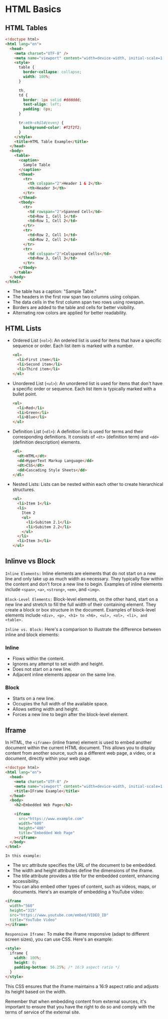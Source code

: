 # HTML Basics

## HTML Tables

```html
<!doctype html>
<html lang="en">
  <head>
    <meta charset="UTF-8" />
    <meta name="viewport" content="width=device-width, initial-scale=1.0" />
    <style>
      table {
        border-collapse: collapse;
        width: 100%;
      }

      th,
      td {
        border: 1px solid #dddddd;
        text-align: left;
        padding: 8px;
      }

      tr:nth-child(even) {
        background-color: #f2f2f2;
      }
    </style>
    <title>HTML Table Example</title>
  </head>
  <body>
    <table>
      <caption>
        Sample Table
      </caption>
      <thead>
        <tr>
          <th colspan="2">Header 1 & 2</th>
          <th>Header 3</th>
        </tr>
      </thead>
      <tbody>
        <tr>
          <td rowspan="2">Spanned Cell</td>
          <td>Row 1, Cell 1</td>
          <td>Row 1, Cell 2</td>
        </tr>
        <tr>
          <td>Row 2, Cell 1</td>
          <td>Row 2, Cell 2</td>
        </tr>
        <tr>
          <td colspan="2">Colspanned Cells</td>
          <td>Row 3, Cell 3</td>
        </tr>
      </tbody>
    </table>
  </body>
</html>
```

- The table has a caption: "Sample Table."
- The headers in the first row span two columns using colspan.
- The data cells in the first column span two rows using rowspan.
- Borders are added to the table and cells for better visibility.
- Alternating row colors are applied for better readability.

## HTML Lists

- Ordered List (`<ol>`):
  An ordered list is used for items that have a specific sequence or order. Each list item is marked with a number.

  ```html
  <ol>
    <li>First item</li>
    <li>Second item</li>
    <li>Third item</li>
  </ol>
  ```

- Unordered List (`<ul>`):
  An unordered list is used for items that don't have a specific order or sequence. Each list item is typically marked with a bullet point.

  ```html
  <ul>
    <li>Red</li>
    <li>Green</li>
    <li>Blue</li>
  </ul>
  ```

- Definition List (`<dl>`):
  A definition list is used for terms and their corresponding definitions. It consists of `<dt>` (definition term) and `<dd>` (definition description) elements.

  ```html
  <dl>
    <dt>HTML</dt>
    <dd>HyperText Markup Language</dd>
    <dt>CSS</dt>
    <dd>Cascading Style Sheets</dd>
  </dl>
  ```

- Nested Lists:
  Lists can be nested within each other to create hierarchical structures.

  ```html
  <ul>
    <li>Item 1</li>
    <li>
      Item 2
      <ul>
        <li>Subitem 2.1</li>
        <li>Subitem 2.2</li>
      </ul>
    </li>
    <li>Item 3</li>
  </ul>
  ```

## Inlinve vs Block

`Inline Elements:`
Inline elements are elements that do not start on a new line and only take up as much width as necessary. They typically flow within the content and don't force a new line to begin. Examples of inline elements include `<span>`, `<a>`, `<strong>`, `<em>`, and `<img>`.

`Block-Level Elements:`
Block-level elements, on the other hand, start on a new line and stretch to fill the full width of their containing element. They create a block or box structure in the document. Examples of block-level elements include `<div>, <p>, <h1> to <h6>, <ul>, <ol>, <li>, and <table>.`

`Inline vs. Block:`
Here's a comparison to illustrate the difference between inline and block elements:

### Inline

- Flows within the content.
- Ignores any attempt to set width and height.
- Does not start on a new line.
- Adjacent inline elements appear on the same line.

### Block

- Starts on a new line.
- Occupies the full width of the available space.
- Allows setting width and height.
- Forces a new line to begin after the block-level element.

## Iframe

In HTML, the `<iframe>` (inline frame) element is used to embed another document within the current HTML document. This allows you to display content from another source, such as a different web page, a video, or a document, directly within your web page.

```html
<!doctype html>
<html lang="en">
  <head>
    <meta charset="UTF-8" />
    <meta name="viewport" content="width=device-width, initial-scale=1.0" />
    <title>IFrame Example</title>
  </head>
  <body>
    <h2>Embedded Web Page</h2>

    <iframe
      src="https://www.example.com"
      width="600"
      height="400"
      title="Embedded Web Page"
    ></iframe>
  </body>
</html>
```

`In this example:`

- The src attribute specifies the URL of the document to be embedded.
- The width and height attributes define the dimensions of the iframe.
- The title attribute provides a title for the embedded content, enhancing accessibility.
- You can also embed other types of content, such as videos, maps, or documents. Here's an example of embedding a YouTube video:

```html
<iframe
  width="560"
  height="315"
  src="https://www.youtube.com/embed/VIDEO_ID"
  title="YouTube Video"
></iframe>
```

`Responsive Iframe:`
To make the iframe responsive (adapt to different screen sizes), you can use CSS. Here's an example:

```html
<style>
  iframe {
    width: 100%;
    height: 0;
    padding-bottom: 56.25%; /* 16:9 aspect ratio */
  }
</style>
```

This CSS ensures that the iframe maintains a 16:9 aspect ratio and adjusts its height based on the width.

Remember that when embedding content from external sources, it's important to ensure that you have the right to do so and comply with the terms of service of the external site.
